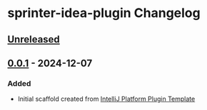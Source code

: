 <!-- Keep a Changelog guide -> https://keepachangelog.com -->

# sprinter-idea-plugin Changelog

## [Unreleased]

## [0.0.1] - 2024-12-07

### Added

- Initial scaffold created from [IntelliJ Platform Plugin Template](https://github.com/JetBrains/intellij-platform-plugin-template)

[Unreleased]: https://github.com/SeriousJul/sprinter-idea-plugin/compare/v0.0.1...HEAD
[0.0.1]: https://github.com/SeriousJul/sprinter-idea-plugin/commits/v0.0.1
